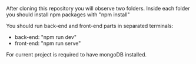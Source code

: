 After cloning this repository you will observe two folders. Inside each folder you should install npm packages with "npm install"

You should run back-end and front-end parts in separated terminals: 
* back-end: "npm run dev"
* front-end: "npm run serve"

For current project is required to have mongoDB installed.
